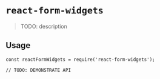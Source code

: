 # `react-form-widgets`

> TODO: description

## Usage

```
const reactFormWidgets = require('react-form-widgets');

// TODO: DEMONSTRATE API
```
